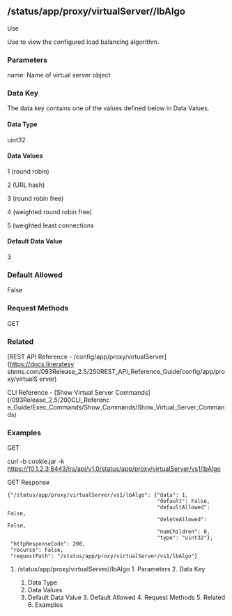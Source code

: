 ## /status/app/proxy/virtualServer/<name>/lbAlgo

Use

Use to view the configured load balancing algorithm.

### Parameters

name: Name of virtual server object

### Data Key

The data key contains one of the values defined below in Data Values.

#### Data Type

uint32

#### Data Values

1 (round robin)

2 (URL hash)

3 (round robin free)

4 (weighted round robin free)

5 (weighted least connections

#### Default Data Value

3

### Default Allowed

False

### Request Methods

GET

### Related

[REST API Reference - /config/app/proxy/virtualServer](https://docs.lineratesy
stems.com/093Release_2.5/250REST_API_Reference_Guide/config/app/proxy/virtualS
erver)

CLI Reference - [Show Virtual Server Commands](/093Release_2.5/200CLI_Referenc
e_Guide/Exec_Commands/Show_Commands/Show_Virtual_Server_Commands)

### Examples

GET

curl -b cookie.jar -k
https://10.1.2.3:8443/lrs/api/v1.0/status/app/proxy/virtualServer/vs1/lbAlgo

GET Response

    
    
    {"/status/app/proxy/virtualServer/vs1/lbAlgo": {"data": 1,
                                                    "default": False,
                                                    "defaultAllowed": False,
                                                    "deleteAllowed": False,
                                                    "numChildren": 0,
                                                    "type": "uint32"},
     "httpResponseCode": 200,
     "recurse": False,
     "requestPath": "/status/app/proxy/virtualServer/vs1/lbAlgo"}
    

  1. /status/app/proxy/virtualServer/<name>/lbAlgo
    1. Parameters
    2. Data Key
      1. Data Type
      2. Data Values
      3. Default Data Value
    3. Default Allowed
    4. Request Methods
    5. Related
    6. Examples

